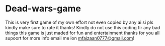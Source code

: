 # Dead-wars-game
This is very first game of my own effort not even copied by any ai si pls kindly make sure to rate it thanks!
Kindly do not use this coding fir any bad things this game is just maded for fun and entertainment thanks for you all supoort
for more info email me ion mfaizaan0777@gmail.com!
